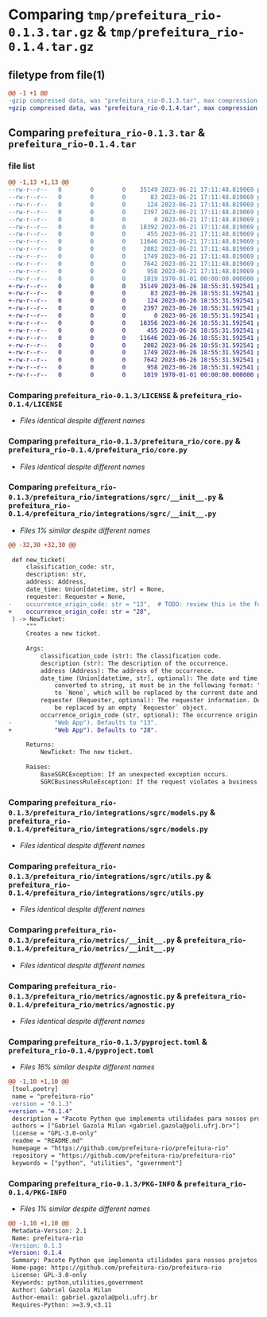 # Comparing `tmp/prefeitura_rio-0.1.3.tar.gz` & `tmp/prefeitura_rio-0.1.4.tar.gz`

## filetype from file(1)

```diff
@@ -1 +1 @@
-gzip compressed data, was "prefeitura_rio-0.1.3.tar", max compression
+gzip compressed data, was "prefeitura_rio-0.1.4.tar", max compression
```

## Comparing `prefeitura_rio-0.1.3.tar` & `prefeitura_rio-0.1.4.tar`

### file list

```diff
@@ -1,13 +1,13 @@
--rw-r--r--   0        0        0    35149 2023-06-21 17:11:48.819069 prefeitura_rio-0.1.3/LICENSE
--rw-r--r--   0        0        0       83 2023-06-21 17:11:48.819069 prefeitura_rio-0.1.3/README.md
--rw-r--r--   0        0        0      124 2023-06-21 17:11:48.819069 prefeitura_rio-0.1.3/prefeitura_rio/__init__.py
--rw-r--r--   0        0        0     2397 2023-06-21 17:11:48.819069 prefeitura_rio-0.1.3/prefeitura_rio/core.py
--rw-r--r--   0        0        0        0 2023-06-21 17:11:48.819069 prefeitura_rio-0.1.3/prefeitura_rio/integrations/__init__.py
--rw-r--r--   0        0        0    18392 2023-06-21 17:11:48.819069 prefeitura_rio-0.1.3/prefeitura_rio/integrations/sgrc/__init__.py
--rw-r--r--   0        0        0      455 2023-06-21 17:11:48.819069 prefeitura_rio-0.1.3/prefeitura_rio/integrations/sgrc/exceptions.py
--rw-r--r--   0        0        0    11646 2023-06-21 17:11:48.819069 prefeitura_rio-0.1.3/prefeitura_rio/integrations/sgrc/models.py
--rw-r--r--   0        0        0     2082 2023-06-21 17:11:48.819069 prefeitura_rio-0.1.3/prefeitura_rio/integrations/sgrc/utils.py
--rw-r--r--   0        0        0     1749 2023-06-21 17:11:48.819069 prefeitura_rio-0.1.3/prefeitura_rio/metrics/__init__.py
--rw-r--r--   0        0        0     7642 2023-06-21 17:11:48.819069 prefeitura_rio-0.1.3/prefeitura_rio/metrics/agnostic.py
--rw-r--r--   0        0        0      958 2023-06-21 17:11:48.819069 prefeitura_rio-0.1.3/pyproject.toml
--rw-r--r--   0        0        0     1019 1970-01-01 00:00:00.000000 prefeitura_rio-0.1.3/PKG-INFO
+-rw-r--r--   0        0        0    35149 2023-06-26 18:55:31.592541 prefeitura_rio-0.1.4/LICENSE
+-rw-r--r--   0        0        0       83 2023-06-26 18:55:31.592541 prefeitura_rio-0.1.4/README.md
+-rw-r--r--   0        0        0      124 2023-06-26 18:55:31.592541 prefeitura_rio-0.1.4/prefeitura_rio/__init__.py
+-rw-r--r--   0        0        0     2397 2023-06-26 18:55:31.592541 prefeitura_rio-0.1.4/prefeitura_rio/core.py
+-rw-r--r--   0        0        0        0 2023-06-26 18:55:31.592541 prefeitura_rio-0.1.4/prefeitura_rio/integrations/__init__.py
+-rw-r--r--   0        0        0    18356 2023-06-26 18:55:31.592541 prefeitura_rio-0.1.4/prefeitura_rio/integrations/sgrc/__init__.py
+-rw-r--r--   0        0        0      455 2023-06-26 18:55:31.592541 prefeitura_rio-0.1.4/prefeitura_rio/integrations/sgrc/exceptions.py
+-rw-r--r--   0        0        0    11646 2023-06-26 18:55:31.592541 prefeitura_rio-0.1.4/prefeitura_rio/integrations/sgrc/models.py
+-rw-r--r--   0        0        0     2082 2023-06-26 18:55:31.592541 prefeitura_rio-0.1.4/prefeitura_rio/integrations/sgrc/utils.py
+-rw-r--r--   0        0        0     1749 2023-06-26 18:55:31.592541 prefeitura_rio-0.1.4/prefeitura_rio/metrics/__init__.py
+-rw-r--r--   0        0        0     7642 2023-06-26 18:55:31.592541 prefeitura_rio-0.1.4/prefeitura_rio/metrics/agnostic.py
+-rw-r--r--   0        0        0      958 2023-06-26 18:55:31.592541 prefeitura_rio-0.1.4/pyproject.toml
+-rw-r--r--   0        0        0     1019 1970-01-01 00:00:00.000000 prefeitura_rio-0.1.4/PKG-INFO
```

### Comparing `prefeitura_rio-0.1.3/LICENSE` & `prefeitura_rio-0.1.4/LICENSE`

 * *Files identical despite different names*

### Comparing `prefeitura_rio-0.1.3/prefeitura_rio/core.py` & `prefeitura_rio-0.1.4/prefeitura_rio/core.py`

 * *Files identical despite different names*

### Comparing `prefeitura_rio-0.1.3/prefeitura_rio/integrations/sgrc/__init__.py` & `prefeitura_rio-0.1.4/prefeitura_rio/integrations/sgrc/__init__.py`

 * *Files 1% similar despite different names*

```diff
@@ -32,30 +32,30 @@
 
 def new_ticket(
     classification_code: str,
     description: str,
     address: Address,
     date_time: Union[datetime, str] = None,
     requester: Requester = None,
-    occurrence_origin_code: str = "13",  # TODO: review this in the future.
+    occurrence_origin_code: str = "28",
 ) -> NewTicket:
     """
     Creates a new ticket.
 
     Args:
         classification_code (str): The classification code.
         description (str): The description of the occurrence.
         address (Address): The address of the occurrence.
         date_time (Union[datetime, str], optional): The date and time of the occurrence. When
             converted to string, it must be in the following format: "%Y-%m-%dT%H:%M:%S". Defaults
             to `None`, which will be replaced by the current date and time.
         requester (Requester, optional): The requester information. Defaults to `None`, which will
             be replaced by an empty `Requester` object.
         occurrence_origin_code (str, optional): The occurrence origin code (e.g. "13" for
-            "Web App"). Defaults to "13".
+            "Web App"). Defaults to "28".
 
     Returns:
         NewTicket: The new ticket.
 
     Raises:
         BaseSGRCException: If an unexpected exception occurs.
         SGRCBusinessRuleException: If the request violates a business rule.
```

### Comparing `prefeitura_rio-0.1.3/prefeitura_rio/integrations/sgrc/models.py` & `prefeitura_rio-0.1.4/prefeitura_rio/integrations/sgrc/models.py`

 * *Files identical despite different names*

### Comparing `prefeitura_rio-0.1.3/prefeitura_rio/integrations/sgrc/utils.py` & `prefeitura_rio-0.1.4/prefeitura_rio/integrations/sgrc/utils.py`

 * *Files identical despite different names*

### Comparing `prefeitura_rio-0.1.3/prefeitura_rio/metrics/__init__.py` & `prefeitura_rio-0.1.4/prefeitura_rio/metrics/__init__.py`

 * *Files identical despite different names*

### Comparing `prefeitura_rio-0.1.3/prefeitura_rio/metrics/agnostic.py` & `prefeitura_rio-0.1.4/prefeitura_rio/metrics/agnostic.py`

 * *Files identical despite different names*

### Comparing `prefeitura_rio-0.1.3/pyproject.toml` & `prefeitura_rio-0.1.4/pyproject.toml`

 * *Files 16% similar despite different names*

```diff
@@ -1,10 +1,10 @@
 [tool.poetry]
 name = "prefeitura-rio"
-version = "0.1.3"
+version = "0.1.4"
 description = "Pacote Python que implementa utilidades para nossos projetos!"
 authors = ["Gabriel Gazola Milan <gabriel.gazola@poli.ufrj.br>"]
 license = "GPL-3.0-only"
 readme = "README.md"
 homepage = "https://github.com/prefeitura-rio/prefeitura-rio"
 repository = "https://github.com/prefeitura-rio/prefeitura-rio"
 keywords = ["python", "utilities", "government"]
```

### Comparing `prefeitura_rio-0.1.3/PKG-INFO` & `prefeitura_rio-0.1.4/PKG-INFO`

 * *Files 1% similar despite different names*

```diff
@@ -1,10 +1,10 @@
 Metadata-Version: 2.1
 Name: prefeitura-rio
-Version: 0.1.3
+Version: 0.1.4
 Summary: Pacote Python que implementa utilidades para nossos projetos!
 Home-page: https://github.com/prefeitura-rio/prefeitura-rio
 License: GPL-3.0-only
 Keywords: python,utilities,government
 Author: Gabriel Gazola Milan
 Author-email: gabriel.gazola@poli.ufrj.br
 Requires-Python: >=3.9,<3.11
```

